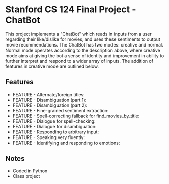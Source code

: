 # Stanford CS 124 Final Project - ChatBot

This project implements a "ChatBot" which reads in inputs from a user regarding their like/dislike for movies, and uses these sentiments to output movie recommendations. The ChatBot has two modes: creative and normal. Normal mode operates according to the description above, where creative mode aims at giving the bot a sense of identity and improvement in ability to further interpret and respond to a wider array of inputs. The addition of features in creative mode are outlined below.

## Features

* FEATURE - Alternate/foreign titles:
* FEATURE - Disambiguation (part 1):
* FEATURE - Disambiguation (part 2):
* FEATURE - Fine-grained sentiment extraction:
* FEATURE - Spell-correcting fallback for find_movies_by_title:
* FEATURE - Dialogue for spell-checking:
* FEATURE - Dialogue for disambiguation:
* FEATURE - Responding to arbitrary input:
* FEATURE - Speaking very fluently:
* FEATURE - Identifying and responding to emotions: 

## Notes

* Coded in Python
* Class project
